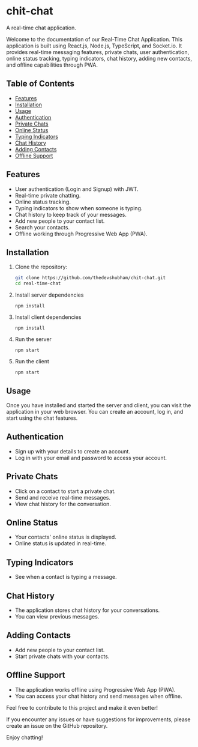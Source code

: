 # chit-chat

A real-time chat application.

Welcome to the documentation of our Real-Time Chat Application. This application is built using React.js, Node.js, TypeScript, and Socket.io. It provides real-time messaging features, private chats, user authentication, online status tracking, typing indicators, chat history, adding new contacts, and offline capabilities through PWA.

## Table of Contents

- [Features](#features)
- [Installation](#installation)
- [Usage](#usage)
- [Authentication](#authentication)
- [Private Chats](#private-chats)
- [Online Status](#online-status)
- [Typing Indicators](#typing-indicators)
- [Chat History](#chat-history)
- [Adding Contacts](#adding-contacts)
- [Offline Support](#offline-support)

## Features

- User authentication (Login and Signup) with JWT.
- Real-time private chatting.
- Online status tracking.
- Typing indicators to show when someone is typing.
- Chat history to keep track of your messages.
- Add new people to your contact list.
- Search your contacts.
- Offline working through Progressive Web App (PWA).

## Installation

1. Clone the repository:
   ```bash
   git clone https://github.com/thedevshubham/chit-chat.git
   cd real-time-chat
   ```
2. Install server dependencies
   ```cd server
   npm install
   ```
3. Install client dependencies
   ```cd client
   npm install
   ```
4. Run the server
   ```cd server
   npm start
   ```
5. Run the client
   ```cd client
   npm start
   ```

## Usage

Once you have installed and started the server and client, you can visit the application in your web browser. You can create an account, log in, and start using the chat features.

## Authentication

- Sign up with your details to create an account.
- Log in with your email and password to access your account.

## Private Chats

- Click on a contact to start a private chat.
- Send and receive real-time messages.
- View chat history for the conversation.

## Online Status

- Your contacts' online status is displayed.
- Online status is updated in real-time.

## Typing Indicators

- See when a contact is typing a message.

## Chat History

- The application stores chat history for your conversations.
- You can view previous messages.

## Adding Contacts

- Add new people to your contact list.
- Start private chats with your contacts.

## Offline Support

- The application works offline using Progressive Web App (PWA).
- You can access your chat history and send messages when offline.

Feel free to contribute to this project and make it even better!

If you encounter any issues or have suggestions for improvements, please create an issue on the GitHub repository.

Enjoy chatting!
